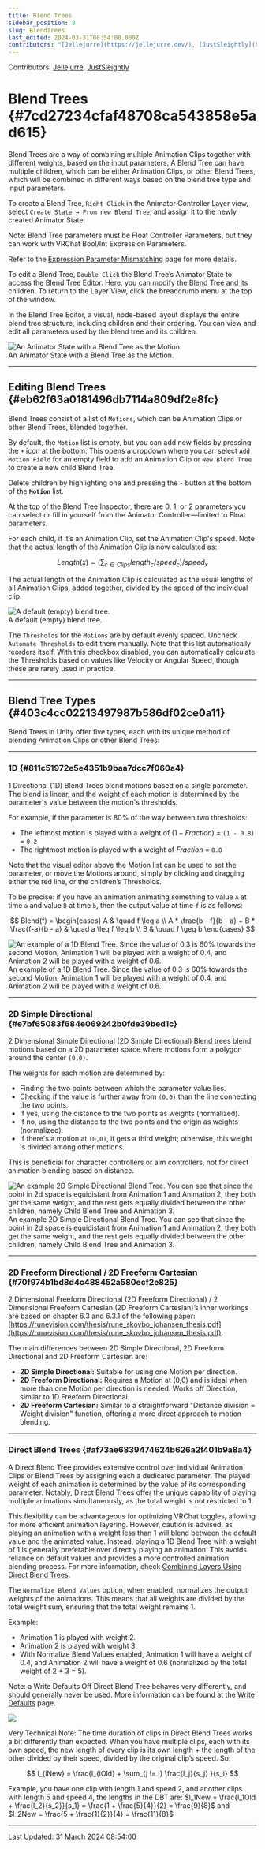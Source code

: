 ```yaml
---
title: Blend Trees
sidebar_position: 8
slug: BlendTrees
last_edited: 2024-03-31T08:54:00.000Z
contributors: "[Jellejurre](https://jellejurre.dev/), [JustSleightly](https://vrc.sleightly.dev/)"
---
```

Contributors: [Jellejurre](https://jellejurre.dev/), [JustSleightly](https://vrc.sleightly.dev/)



# Blend Trees {#7cd27234cfaf48708ca543858e5ad615}


<div class='notion-row'>
<div class='notion-column' style={{width: 'calc((100% - (min(32px, 4vw) * 1)) * 0.5)'}}>


Blend Trees are a way of combining multiple Animation Clips together with different weights, based on the input parameters. A Blend Tree can have multiple children, which can be either Animation Clips, or other Blend Trees, which will be combined in different ways based on the blend tree type and input parameters.



To create a Blend Tree, `Right Click` in the Animator Controller Layer view, select `Create State → From new Blend Tree`, and assign it to the newly created Animator State.



Note: Blend Tree parameters must be Float Controller Parameters, but they can work with VRChat Bool/Int Expression Parameters. 



Refer to the [Expression Parameter Mismatching](/docs/Other/Parameter-Mismatching) page for more details.



To edit a Blend Tree, `Double Click` the Blend Tree’s Animator State to access the Blend Tree Editor. Here, you can modify the Blend Tree and its children. To return to the Layer View, click the breadcrumb menu at the top of the window.



In the Blend Tree Editor, a visual, node-based layout displays the entire blend tree structure, including children and their ordering. You can view and edit all parameters used by the blend tree and its children.


</div><div className='notion-spacer'></div>

<div class='notion-column' style={{width: 'calc((100% - (min(32px, 4vw) * 1)) * 0.5)'}}>


![An Animator State with a Blend Tree as the Motion.](./1584463711.png)<br/><GreyItalicText>An Animator State with a Blend Tree as the Motion.</GreyItalicText>


</div><div className='notion-spacer'></div>
</div>


---


## Editing Blend Trees {#eb62f63a0181496db7114a809df2e8fc}


<div class='notion-row'>
<div class='notion-column' style={{width: 'calc((100% - (min(32px, 4vw) * 1)) * 0.5)'}}>


Blend Trees consist of a list of `Motions`, which can be Animation Clips or other Blend Trees, blended together.



By default, the `Motion` list is empty, but you can add new fields by pressing the `+` icon at the bottom. This opens a dropdown where you can select `Add Motion Field` for an empty field to add an Animation Clip or `New Blend Tree` to create a new child Blend Tree.



Delete children by highlighting one and pressing the **`-`** button at the bottom of the **`Motion`** list.



At the top of the Blend Tree Inspector, there are 0, 1, or 2 parameters you can select or fill in yourself from the Animator Controller—limited to Float parameters.



For each child, if it’s an Animation Clip, set the Animation Clip's speed. Note that the actual length of the Animation Clip is now calculated as:



$$
Length(x) = (\sum_{c \in Clips} length_c / speed_c) / speed_x
$$



The actual length of the Animation Clip is calculated as the usual lengths of all Animation Clips, added together, divided by the speed of the individual clip.


</div><div className='notion-spacer'></div>

<div class='notion-column' style={{width: 'calc((100% - (min(32px, 4vw) * 1)) * 0.5)'}}>


![A default (empty) blend tree.](./1731333540.png)<br/><GreyItalicText>A default (empty) blend tree.</GreyItalicText>



</div><div className='notion-spacer'></div>
</div>


The `Thresholds` for the `Motions` are by default evenly spaced. Uncheck `Automate Thresholds` to edit them manually. Note that this list automatically reorders itself. With this checkbox disabled, you can automatically calculate the Thresholds based on values like Velocity or Angular Speed, though these are rarely used in practice.


---


## Blend Tree Types {#403c4cc02213497987b586df02ce0a11}


Blend Trees in Unity offer five types, each with its unique method of blending Animation Clips or other Blend Trees:


---


### 1D {#811c51972e5e4351b9baa7dcc7f060a4}


<div class='notion-row'>
<div class='notion-column' style={{width: 'calc((100% - (min(32px, 4vw) * 1)) * 0.5)'}}>


1 Directional (1D) Blend Trees blend motions based on a single parameter. The blend is linear, and the weight of each motion is determined by the parameter's value between the motion's thresholds. 



For example, if the parameter is 80% of the way between two thresholds:


- The leftmost motion is played with a weight of $(1-Fraction)$ = `(1 - 0.8)` = `0.2`
- The rightmost motion is played with a weight of $Fraction$ = `0.8`


Note that the visual editor above the Motion list can be used to set the parameter, or move the Motions around, simply by clicking and dragging either the red line, or the children’s Thresholds.



To be precise: if you have an animation animating something to value `A` at time `a` and value `B` at time `b`, then the output value at time `f` is as follows:



$$
Blend(f) = \begin{cases}
A  & \quad f \leq a \\
A * \frac{b - f}{b - a} + B * \frac{f-a}{b - a}  & \quad a \leq f \leq b \\
B  & \quad f \geq b
\end{cases}
$$


</div><div className='notion-spacer'></div>

<div class='notion-column' style={{width: 'calc((100% - (min(32px, 4vw) * 1)) * 0.5)'}}>


![An example of a 1D Blend Tree. Since the value of 0.3 is 60% towards the second Motion, Animation 1 will be played with a weight of 0.4, and Animation 2 will be played with a weight of 0.6.](./1965226766.png)<br/><GreyItalicText>An example of a 1D Blend Tree. Since the value of 0.3 is 60% towards the second Motion, Animation 1 will be played with a weight of 0.4, and Animation 2 will be played with a weight of 0.6.</GreyItalicText>


</div><div className='notion-spacer'></div>
</div>


---


### 2D Simple Directional {#e7bf65083f684e069242b0fde39bed1c}


<div class='notion-row'>
<div class='notion-column' style={{width: 'calc((100% - (min(32px, 4vw) * 1)) * 1)'}}>


2 Dimensional Simple Directional (2D Simple Directional) Blend trees blend motions based on a 2D parameter space where motions form a polygon around the center `(0,0)`. 



The weights for each motion are determined by:


- Finding the two points between which the parameter value lies.
- Checking if the value is further away from `(0,0)` than the line connecting the two points.
- If yes, using the distance to the two points as weights (normalized).
- If no, using the distance to the two points and the origin as weights (normalized).
- If there's a motion at `(0,0)`, it gets a third weight; otherwise, this weight is divided among other motions.


This is beneficial for character controllers or aim controllers, not for direct animation blending based on distance.


</div><div className='notion-spacer'></div>

<div class='notion-column' style={{width: 'calc((100% - (min(32px, 4vw) * 1)) * 1)'}}>


![An example 2D Simple Directional Blend Tree. You can see that since the point in 2d space is equidistant from Animation 1 and Animation 2, they both get the same weight, and the rest gets equally divided between the other children, namely Child Blend Tree and Animation 3.](./737278523.png)<br/><GreyItalicText>An example 2D Simple Directional Blend Tree. You can see that since the point in 2d space is equidistant from Animation 1 and Animation 2, they both get the same weight, and the rest gets equally divided between the other children, namely Child Blend Tree and Animation 3.</GreyItalicText>


</div><div className='notion-spacer'></div>
</div>


---


### 2D Freeform Directional / 2D **Freeform Cartesian** {#70f974b1bd8d4c488452a580ecf2e825}


2 Dimensional Freeform Directional (2D Freeform Directional) / 2 Dimensional Freeform Cartesian (2D Freeform Cartesian)’s inner workings are based on chapter 6.3 and 6.3.1 of the following paper: [https://runevision.com/thesis/rune_skovbo_johansen_thesis.pdf](https://runevision.com/thesis/rune_skovbo_johansen_thesis.pdf).


The main differences between 2D Simple Directional, 2D Freeform Directional and 2D Freeform Cartesian are:
- **2D Simple Directional:** Suitable for using one Motion per direction.
- **2D Freeform Directional:** Requires a Motion at (0,0) and is ideal when more than one Motion per direction is needed. Works off Direction, similar to 1D Freeform Directional.
- **2D Freeform Cartesian:** Similar to a straightforward "Distance division = Weight division" function, offering a more direct approach to motion blending.
---


### Direct Blend Trees {#af73ae6839474624b626a2f401b9a8a4}


<div class='notion-row'>
<div class='notion-column' style={{width: 'calc((100% - (min(32px, 4vw) * 1)) * 0.5)'}}>


A Direct Blend Tree provides extensive control over individual Animation Clips or Blend Trees by assigning each a dedicated parameter. The played weight of each animation is determined by the value of its corresponding parameter. Notably, Direct Blend Trees offer the unique capability of playing multiple animations simultaneously, as the total weight is not restricted to 1.



This flexibility can be advantageous for optimizing VRChat toggles, allowing for more efficient animation layering. However, caution is advised, as playing an animation with a weight less than 1 will blend between the default value and the animated value. Instead, playing a 1D Blend Tree with a weight of 1 is generally preferable over directly playing an animation. This avoids reliance on default values and provides a more controlled animation blending process. For more information, check [Combining Layers Using Direct Blend Trees](/docs/Other/DBT-Combining). 



The `Normalize Blend Values` option, when enabled, normalizes the output weights of the animations. This means that all weights are divided by the total weight sum, ensuring that the total weight remains 1.



Example:


- Animation 1 is played with weight 2.
- Animation 2 is played with weight 3.
- With Normalize Blend Values enabled, Animation 1 will have a weight of 0.4, and Animation 2 will have a weight of 0.6 (normalized by the total weight of 2 + 3 = 5).


Note: a Write Defaults Off Direct Blend Tree behaves very differently, and should generally never be used. More information can be found at the [Write Defaults](/docs/Unity-Animations/Write-Defaults) page.


</div><div className='notion-spacer'></div>

<div class='notion-column' style={{width: 'calc((100% - (min(32px, 4vw) * 1)) * 0.5)'}}>


![](./965555113.png)


</div><div className='notion-spacer'></div>
</div>


Very Technical Note: The time duration of clips in Direct Blend Trees works a bit differently than expected. When you have multiple clips, each with its own speed, the new length of every clip is its own length + the length of the other divided by their speed, divided by the original clip’s speed. So:


$$
l_{iNew} = \frac{l_{iOld} + \sum_{j != i} \frac{l_j}{s_j} }{s_i}
$$


Example, you have one clip with length 1 and speed 2, and another clips with length 5 and speed 4, the lengths in the DBT are: $l_1New = \frac{l_1Old + \frac{l_2}{s_2}}{s_1} = \frac{1 + \frac{5}{4}}{2} = \frac{9}{8}$ and  $l_2New = \frac{5 + \frac{1}{2}}{4} = \frac{11}{8}$



---
<RightAlignedText>Last Updated: 31 March 2024 08:54:00</RightAlignedText>